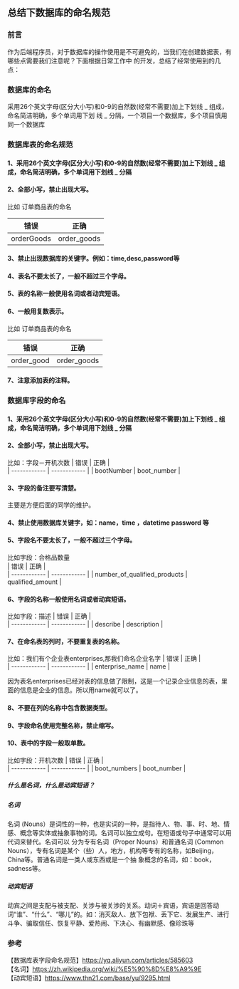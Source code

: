 ## 总结下数据库的命名规范  

### 前言
作为后端程序员，对于数据库的操作使用是不可避免的，当我们在创建数据表，有哪些点需要我们注意呢？下面根据日常工作中
的开发，总结了经常使用到的几点：


### 数据库的命名 

采用26个英文字母(区分大小写)和0-9的自然数(经常不需要)加上下划线 _ 组成，命名简洁明确，多个单词用下划
线 _ 分隔，一个项目一个数据库，多个项目慎用同一个数据库  

### 数据库表的命名规范  

#### 1、采用26个英文字母(区分大小写)和0-9的自然数(经常不需要)加上下划线 _ 组成，命名简洁明确，多个单词用下划线 _ 分隔  
#### 2、全部小写，禁止出现大写。
比如 订单商品表的命名

|     错误     |      正确     |           
| ------------ | ------------ | 
|  orderGoods  |  order_goods | 
#### 3、禁止出现数据库的关键字。例如：time,desc,password等   
#### 4、表名不要太长了，一般不超过三个字母。  
#### 5、表的名称一般使用名词或者动宾短语。  
#### 6、一般用复数表示。
比如 订单商品表的命名
  
|     错误      |      正确     |           
| ------------ | ------------ | 
|  order_good  |  order_goods | 
#### 7、注意添加表的注释。

### 数据库字段的命名

#### 1、采用26个英文字母(区分大小写)和0-9的自然数(经常不需要)加上下划线 _ 组成，命名简洁明确，多个单词用下划线 _ 分隔  
#### 2、全部小写，禁止出现大写。
比如：字段－开机次数
|     错误       |      正确      |           
| ------------  | ------------   | 
|  bootNumber   |  boot_number   |   
#### 3、字段的备注要写清楚。
主要是方便后面的同学的维护。
#### 4、禁止使用数据库关键字，如：name，time ，datetime password 等
#### 5、字段名不要太长了，一般不超过三个字母。  
比如字段：合格品数量  
 |           错误                |      正确         |           
 |      ------------            | ------------      | 
 | number_of_qualified_products |  qualified_amount | 
 
#### 6、字段的名称一般使用名词或者动宾短语。 
比如字段：描述 
 |     错误          |      正确      |           
 | ------------     | ------------   | 
 |  describe        |  description   |
 
 
#### 7、在命名表的列时，不要重复表的名称。
比如：我们有个企业表enterprises,那我们命名企业名字
 |     错误          |      正确      |           
 | ------------     | ------------   | 
 | enterprise_name  |      name      |
 
因为表名enterprises已经对表的信息做了限制，这是一个记录企业信息的表，里面的信息是企业的信息。所以用name就可以了。
#### 8、不要在列的名称中包含数据类型。
#### 9、字段命名使用完整名称，禁止缩写。
#### 10、表中的字段一般取单数。
比如字段：开机次数
|     错误       |      正确      |           
| ------------   | ------------  | 
|  boot_numbers  |  boot_number  | 


##### 什么是名词，什么是动宾短语？   
##### 名词
名词 (Nouns）是词性的一种，也是实词的一种，是指待人、物、事、时、地、情感、概念等实体或抽象事物的词。名词可以独立成句。在短语或句子中通常可以用代词来替代。名词可以
分为专有名词（Proper Nouns）和普通名词 (Common Nouns），专有名词是某个（些）人，地方，机构等专有的名称，如Beijing，China等。普通名词是一类人或东西或是一个抽
象概念的名词，如：book，sadness等。  
##### 动宾短语
动宾之间是支配与被支配、关涉与被关涉的关系。动词＋宾语，宾语是回答动词“谁”、“什么”、“哪儿”的。如：消灭敌人、放下包袱、丢下它、发展生产、进行斗争、骗取信任、恢复平静、爱热闹、下决心、有幽默感、像珍珠等



### 参考
【数据库表字段命名规范】https://yq.aliyun.com/articles/585603  
【名词】https://zh.wikipedia.org/wiki/%E5%90%8D%E8%A9%9E  
【动宾短语】https://www.thn21.com/base/yu/9295.html  